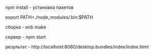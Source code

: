 npm install - установка пакетов

export PATH=./node_modules/.bin:$PATH

сборка    - enb make

сервер    - npm start

результат - http://localhost:8080/desktop.bundles/index/index.html
